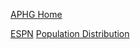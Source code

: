 [APHG Home](./../APHG-Home/)

 [ESPN](./../ESPN/)
 [Population Distribution](./../Population-Distribution/)